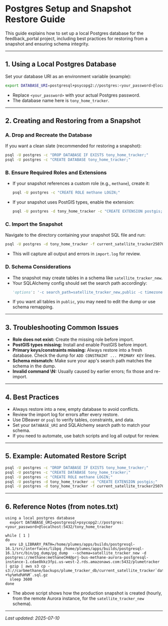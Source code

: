 # Postgres Setup and Snapshot Restore Guide

This guide explains how to set up a local Postgres database for the feedback_portal project, including best practices
for restoring from a snapshot and ensuring schema integrity.

---

## 1. Using a Local Postgres Database

Set your database URI as an environment variable (example):

```sh
export DATABASE_URI=postgresql+psycopg2://postgres:<your_password>@localhost:5432/tony_home_tracker
```

- Replace `<your_password>` with your actual Postgres password.
- The database name here is `tony_home_tracker`.

---

## 2. Creating and Restoring from a Snapshot

### **A. Drop and Recreate the Database**

If you want a clean slate (recommended for restoring a snapshot):

```sh
psql -U postgres -c "DROP DATABASE IF EXISTS tony_home_tracker;"
psql -U postgres -c "CREATE DATABASE tony_home_tracker;"
```

### **B. Ensure Required Roles and Extensions**

- If your snapshot references a custom role (e.g., `methane`), create it:
  ```sh
  psql -U postgres -c "CREATE ROLE methane LOGIN;"
  ```
- If your snapshot uses PostGIS types, enable the extension:
  ```sh
  psql -U postgres -d tony_home_tracker -c "CREATE EXTENSION postgis;"
  ```

### **C. Import the Snapshot**

Navigate to the directory containing your snapshot SQL file and run:

```sh
psql -U postgres -d tony_home_tracker -f current_satellite_tracker2507092101.sql > import.log 2>&1
```

- This will capture all output and errors in `import.log` for review.

### **D. Schema Considerations**

- The snapshot may create tables in a schema like `satellite_tracker_new`.
- Your SQLAlchemy config should set the search path accordingly:
  ```python
  'options': '-c search_path=satellite_tracker_new,public -c timezone=UTC'
  ```
- If you want all tables in `public`, you may need to edit the dump or use schema remapping.

---

## 3. Troubleshooting Common Issues

- **Role does not exist:** Create the missing role before import.
- **PostGIS types missing:** Install and enable PostGIS before import.
- **Primary keys/constraints missing:** Always restore into a fresh database. Check the dump for
  `ADD CONSTRAINT ... PRIMARY KEY` lines.
- **Schema mismatch:** Make sure your app's search path matches the schema in the dump.
- **Invalid command \N:** Usually caused by earlier errors; fix those and re-import.

---

## 4. Best Practices

- Always restore into a new, empty database to avoid conflicts.
- Review the import log for errors after every restore.
- Use DBeaver or `psql` to verify tables, constraints, and data.
- Set your `DATABASE_URI` and SQLAlchemy search path to match your schema.
- If you need to automate, use batch scripts and log all output for review.

---

## 5. Example: Automated Restore Script

```sh
psql -U postgres -c "DROP DATABASE IF EXISTS tony_home_tracker;"
psql -U postgres -c "CREATE DATABASE tony_home_tracker;"
psql -U postgres -c "CREATE ROLE methane LOGIN;"
psql -U postgres -d tony_home_tracker -c "CREATE EXTENSION postgis;"
psql -U postgres -d tony_home_tracker -f current_satellite_tracker2507092101.sql > import.log 2>&1
```

---

## 6. Reference Notes (from notes.txt)

```
using a local postgres database
  export DATABASE_URI=postgresql+psycopg2://postgres:<your_password>@localhost:5432/tony_home_tracker
```

```
while [ 1 ]
do
  env LD_LIBRARY_PATH=/home/plumes/apps/builds/postgresql-16.1/src/interfaces/libpq /home/plumes/apps/builds/postgresql-16.1/src/bin/pg_dump/pg_dump  --schema=satellite_tracker_new -d postgres://methane:methaneCH4@prj-bus-methane-aurora-postgresql-instance-1.cdae8kkz3fpi.us-west-2.rds.amazonaws.com:5432/plumetracker | gzip | aws s3 cp - s3://carbmethane/backups/plume_tracker_db/current_satellite_tracker`date +%y%m%d%H%M`.sql.gz
  sleep 3600
done
```

- The above script shows how the production snapshot is created (hourly, from the remote Aurora instance, for the
  `satellite_tracker_new` schema).

---

*Last updated: 2025-07-10*
